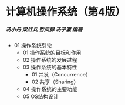 # 计算机操作系统（第4版）
##### 汤小丹 梁红兵 哲凤屏 汤子瀛 编著
- 01 操作系统引论
    - 01 操作系统的目标和作用
    - 02 操作系统的发展过程
    - 03 操作系统的基本特性
        - 01 并发（Concurrence）
        - 02 共享（Sharing）
    - 04 操作系统的主要功能
    - 05 OS结构设计
